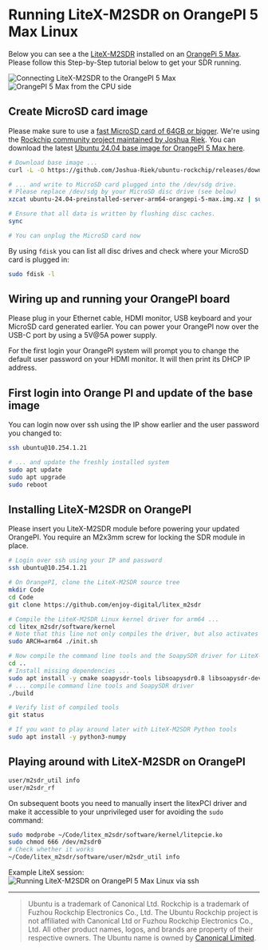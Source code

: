 # Running LiteX-M2SDR on OrangePI 5 Max Linux

Below you can see a the [LiteX-M2SDR](../..) installed on an [OrangePi 5 Max](http://www.orangepi.org/html/hardWare/computerAndMicrocontrollers/details/Orange-Pi-5-Max.html). Please follow this Step-by-Step tutorial below to get your SDR running.

![Connecting LiteX-M2SDR to the OrangePI 5 Max](https://github.com/user-attachments/assets/5c25ed5b-a32e-493e-9ab1-b2280946ccf7)
![OrangePI 5 Max from the CPU side](https://github.com/user-attachments/assets/6d50b785-181d-4e82-a856-159ced4389f4)

## Create MicroSD card image

Please make sure to use a [fast MicroSD card of 64GB or bigger](https://www.amazon.com/dp/B09X7BYSFG). We're using the [Rockchip community project maintained by Joshua Riek](https://github.com/Joshua-Riek/ubuntu-rockchip/).
You can download the latest [Ubuntu 24.04 base image for OrangePI 5 Max here](https://joshua-riek.github.io/ubuntu-rockchip-download/boards/orangepi-5-max.html).

```bash
# Download base image ...
curl -L -O https://github.com/Joshua-Riek/ubuntu-rockchip/releases/download/v2.3.1/ubuntu-24.04-preinstalled-server-arm64-orangepi-5-max.img.xz

# ... and write to MicroSD card plugged into the /dev/sdg drive.
# Please replace /dev/sdg by your MicroSD disc drive (see below)
xzcat ubuntu-24.04-preinstalled-server-arm64-orangepi-5-max.img.xz | sudo dd bs=128M of=/dev/sdg

# Ensure that all data is written by flushing disc caches.
sync

# You can unplug the MicroSD card now
```

By using `fdisk` you can list all disc drives and check where your MicroSD card is plugged in:
```bash
sudo fdisk -l
```

## Wiring up and running your OrangePI board

Please plug in your Ethernet cable, HDMI monitor, USB keyboard and your MicroSD card generated earlier. You can power your OrangePI now over the USB-C port by using a 5V@5A power supply.

For the first login your OrangePI system will prompt you to change the default user password on your HDMI monitor. It will then print its DHCP IP address.


## First login into Orange PI and update of the base image

You can login now over ssh using the IP show earlier and the user password you changed to:
```bash
ssh ubuntu@10.254.1.21

# ... and update the freshly installed system
sudo apt update
sudo apt upgrade
sudo reboot
```

## Installing LiteX-M2SDR on OrangePI

Please insert you LiteX-M2SDR module before powering your updated OrangePI. You require an M2x3mm screw for locking the SDR module in place.

```bash
# Login over ssh using your IP and password
ssh ubuntu@10.254.1.21

# On OrangePI, clone the LiteX-M2SDR source tree
mkdir Code
cd Code
git clone https://github.com/enjoy-digital/litex_m2sdr

# Compile the LiteX-M2SDR Linux kernel driver for arm64 ...
cd litex_m2sdr/software/kernel
# Note that this line not only compiles the driver, but also activates it
sudo ARCH=arm64 ./init.sh 

# Now compile the command line tools and the SoapySDR driver for LiteX-M2SDR
cd ..
# Install missing dependencies ...
sudo apt install -y cmake soapysdr-tools libsoapysdr0.8 libsoapysdr-dev
# ... compile command line tools and SoapySDR driver
./build

# Verify list of compiled tools
git status

# If you want to play around later with LiteX-M2SDR Python tools
sudo apt install -y python3-numpy
```

## Playing around with LiteX-M2SDR on OrangePI
```bash
user/m2sdr_util info
user/m2sdr_rf
```

On subsequent boots you need to manually insert the litexPCI driver and make it accessible to your unprivileged user for avoiding the `sudo` command:
```bash
sudo modprobe ~/Code/litex_m2sdr/software/kernel/litepcie.ko
sudo chmod 666 /dev/m2sdr0
# Check whether it works
~/Code/litex_m2sdr/software/user/m2sdr_util info
```
Example LiteX session:
![Running LiteX-M2SDR on OrangePI 5 Max Linux via ssh](https://github.com/user-attachments/assets/84074b43-6239-42b9-a0b4-38b0ff84f206)

---
> Ubuntu is a trademark of Canonical Ltd. Rockchip is a trademark of Fuzhou Rockchip Electronics Co., Ltd. The Ubuntu Rockchip project is not affiliated with Canonical Ltd or Fuzhou Rockchip Electronics Co., Ltd. All other product names, logos, and brands are property of their respective owners. The Ubuntu name is owned by [Canonical Limited](https://ubuntu.com/).
